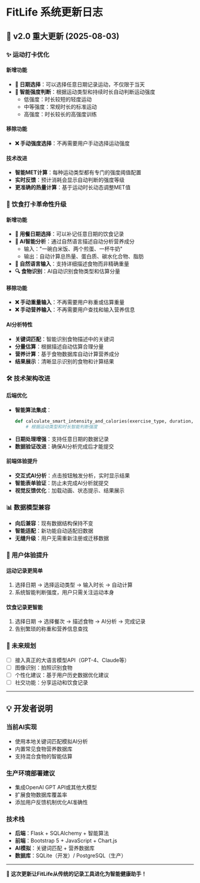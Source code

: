 # FitLife 系统更新日志

## 🚀 v2.0 重大更新 (2025-08-03)

### ✨ 运动打卡优化

#### 新增功能
- **📅 日期选择**：可以选择任意日期记录运动，不仅限于当天
- **🧠 智能强度判断**：根据运动类型和持续时长自动判断运动强度
  - 低强度：时长较短的轻度运动
  - 中等强度：常规时长的标准运动  
  - 高强度：时长较长的高强度训练

#### 移除功能
- **❌ 手动强度选择**：不再需要用户手动选择运动强度

#### 技术改进
- **智能MET计算**：每种运动类型都有专门的强度阈值配置
- **实时反馈**：预计消耗会显示自动判断的强度等级
- **更准确的热量计算**：基于运动时长动态调整MET值

### 🍎 饮食打卡革命性升级

#### 新增功能
- **📅 用餐日期选择**：可以补记任意日期的饮食记录
- **🤖 AI智能分析**：通过自然语言描述自动分析营养成分
  - 输入："一碗白米饭、两个煎蛋、一杯牛奶"
  - 输出：自动计算总热量、蛋白质、碳水化合物、脂肪
- **📝 自然语言输入**：支持详细描述食物而非精确重量
- **🔍 食物识别**：AI自动识别食物类型和估算分量

#### 移除功能
- **❌ 手动重量输入**：不再需要用户称重或估算重量
- **❌ 手动营养输入**：不再需要用户查找和输入营养信息

#### AI分析特性
- **关键词匹配**：智能识别食物描述中的关键词
- **分量估算**：根据描述自动估算合理分量
- **营养计算**：基于食物数据库自动计算营养成分
- **结果展示**：清晰显示识别的食物和计算结果

### 🛠 技术架构改进

#### 后端优化
- **智能算法集成**：
  ```python
  def calculate_smart_intensity_and_calories(exercise_type, duration, weight):
      # 根据运动类型和时长智能判断强度
  ```
- **日期处理增强**：支持任意日期的数据记录
- **数据验证改进**：确保AI分析完成后才能提交

#### 前端体验提升
- **交互式AI分析**：点击按钮触发分析，实时显示结果
- **智能表单验证**：防止未完成AI分析就提交
- **视觉反馈优化**：加载动画、状态提示、结果展示

### 📊 数据模型兼容
- **向后兼容**：现有数据结构保持不变
- **智能适配**：新功能自动适配旧数据
- **无缝升级**：用户无需重新注册或迁移数据

### 🎯 用户体验提升

#### 运动记录更简单
1. 选择日期 → 选择运动类型 → 输入时长 → 自动计算
2. 系统智能判断强度，用户只需关注运动本身

#### 饮食记录更智能
1. 选择日期 → 选择餐次 → 描述食物 → AI分析 → 完成记录
2. 告别繁琐的称重和营养信息查找

### 🔮 未来规划
- [ ] 接入真正的大语言模型API（GPT-4、Claude等）
- [ ] 图像识别：拍照识别食物
- [ ] 个性化建议：基于用户历史数据优化建议
- [ ] 社交功能：分享运动和饮食记录

---

## 💡 开发者说明

### 当前AI实现
- 使用本地关键词匹配模拟AI分析
- 内置常见食物营养数据库
- 支持混合食物的智能估算

### 生产环境部署建议
- 集成OpenAI GPT API或其他大模型
- 扩展食物数据库覆盖率
- 添加用户反馈机制优化AI准确性

### 技术栈
- **后端**：Flask + SQLAlchemy + 智能算法
- **前端**：Bootstrap 5 + JavaScript + Chart.js
- **AI模拟**：关键词匹配 + 营养数据库
- **数据库**：SQLite（开发）/ PostgreSQL（生产）

---

**🎉 这次更新让FitLife从传统的记录工具进化为智能健康助手！**